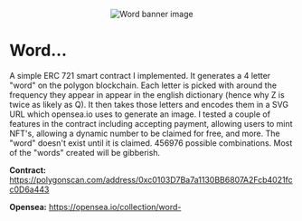 <p align="center">
<a><img src="https://user-images.githubusercontent.com/51245652/144696024-ca9bc060-0816-41db-b3ff-b617094e7ddd.png" title="Word banner image"/></a>
</p>

# Word...

A simple ERC 721 smart contract I implemented. It generates a 4 letter "word" on the polygon blockchain. Each letter is picked with around the frequency they appear in appear in the english dictionary (hence why Z is twice as likely as Q). It then takes those letters and encodes them in a SVG URL which opensea.io uses to generate an image. 
I tested a couple of features in the contract including accepting payment, allowing users to mint NFT's, allowing a dynamic number to be claimed for free, and more. The "word" doesn't exist until it is claimed. 456976 possible combinations. Most of the "words" created will be gibberish. 



**Contract:** https://polygonscan.com/address/0xc0103D7Ba7a1130BB6807A2Fcb4021fcc0D6a443

**Opensea:** https://opensea.io/collection/word-
